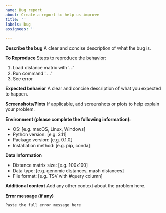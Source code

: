 ```yaml
---
name: Bug report
about: Create a report to help us improve
title: ''
labels: bug
assignees: ''

---
```


**Describe the bug**
A clear and concise description of what the bug is.

**To Reproduce**
Steps to reproduce the behavior:
1. Load distance matrix with '...'
2. Run command '....'
3. See error

**Expected behavior**
A clear and concise description of what you expected to happen.

**Screenshots/Plots**
If applicable, add screenshots or plots to help explain your problem.

**Environment (please complete the following information):**
 - OS: [e.g. macOS, Linux, Windows]
 - Python version: [e.g. 3.11]
 - Package version: [e.g. 0.1.0]
 - Installation method: [e.g. pip, conda]

**Data Information**
 - Distance matrix size: [e.g. 100x100]
 - Data type: [e.g. genomic distances, mash distances]
 - File format: [e.g. TSV with #query column]

**Additional context**
Add any other context about the problem here.

**Error message (if any)**
```
Paste the full error message here
```